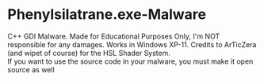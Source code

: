 # Phenylsilatrane.exe-Malware
C++ GDI Malware. Made for Educational Purposes Only, I'm NOT responsible for any damages. Works in Windows XP-11. Credits to ArTicZera (and wipet of course) for the HSL Shader System.
<br>
If you want to use the source code in your malware, you must make it open source as well
